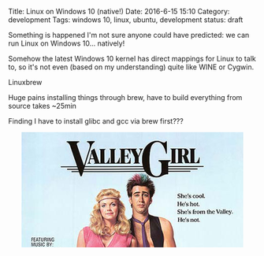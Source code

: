 Title: Linux on Windows 10 (native!)
Date: 2016-6-15 15:10
Category: development
Tags: windows 10, linux, ubuntu, development 
status: draft

Something is happened I'm not sure anyone could have predicted: we can run Linux on Windows 10... natively!

Somehow the latest Windows 10 kernel has direct mappings for Linux to talk to, so it's not even (based on my understanding) 
quite like WINE or Cygwin.





Linuxbrew




Huge pains installing things through brew, have to build everything from source takes ~25min

Finding I have to install glibc and gcc via brew first???










<p style="text-align: center;" class="image-wrapper">
    <img src="images/valley_girl.jpg" class="img-responsive" alt="Valley Girl">
</p>
